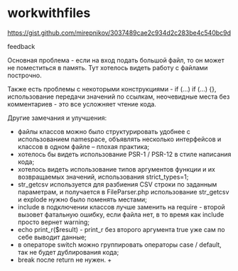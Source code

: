 # workwithfiles
https://gist.github.com/mirepnikov/3037489cae2c934d2c283be4c540bc9d

feedback

Основная проблема - если на вход подать большой файл, то он может не поместиться в память. Тут хотелось видеть работу с файлами построчно.

Также есть проблемы с некоторыми конструкциями - if (...) if (...) {}, использование передачи значений по ссылкам, неочевидные места без комментариев - это все усложняет чтение кода.

Другие замечания и улучшения:
- файлы классов можно было структурировать удобнее с использованием namespace, объявлять несколько интерфейсов и классов в одном файле – плохая практика;
- хотелось бы видеть использование PSR-1 / PSR-12 в стиле написания кода;
- хотелось видеть использование типов аргументов функции и их возвращаемых значений, использования strict_types=1;
- str_getcsv используется для разбиения CSV строки по заданным параметрам, и получается в FileParser.php использование str_getcsv и explode нужно было поменять местами;
- include в подключении классов лучше заменить на require - второй вызовет фатальную ошибку, если файла нет, в то время как include просто вернет warning;
- echo print_r($result) - print_r без второго аргумента true уже сам по себе выводит данные;
- в операторе switch можно группировать операторы case / default, так не будет дублирования кода;
- break после return не нужен. +
